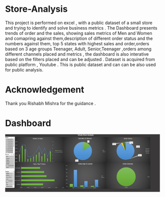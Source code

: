 # Store-Analysis
This project is performed on excel , with a public dataset of a small store and trying to identify and solve business metrics . The Dashboard presents trends of order and the sales, showing sales metrics of Men and Women and comapring against them,description of different order status and the numbers against them, top 5 states with highest sales and order,orders based on 3 age groups Teenager, Adult, Senior,Teenager ,orders among different channels placed and metrics , the dashboard is also interative based on the filters placed and can be adjusted .
Dataset is acquired from public platform , Youtube . This is public dataset and can can be also used for public analysis.

# Acknowledgement
Thank you Rishabh Mishra for the guidance .

# Dashboard
![Dashboard](https://github.com/csanjiti1/Store-Analysis/blob/main/Screenshot%202024-06-18%20at%2012.10.35.png)
